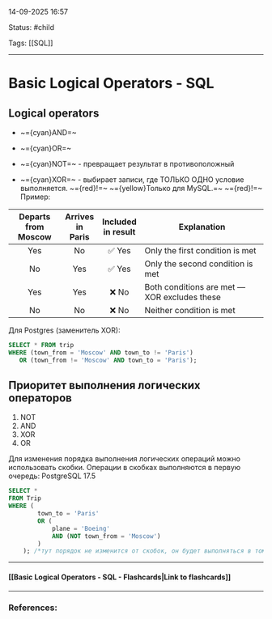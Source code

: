
14-09-2025 16:57

Status: #child

Tags: [[SQL]]

---
# Basic Logical Operators - SQL

## Logical operators

- ~={cyan}AND=~
	
- ~={cyan}OR=~
	
- ~={cyan}NOT=~ - превращает результат в противоположный
	
- ~={cyan}XOR=~ - выбирает записи, где ТОЛЬКО ОДНО условие выполняется. ~={red}!=~ ~={yellow}Только для MySQL.=~ ~={red}!=~
Пример:

|Departs  <br>from Moscow|Arrives  <br>in Paris|Included  <br>in result|Explanation|
|:-:|:-:|:-:|---|
|Yes|No|✅ Yes|Only the first condition is met|
|No|Yes|✅ Yes|Only the second condition is met|
|Yes|Yes|❌ No|Both conditions are met — XOR excludes these|
|No|No|❌ No|Neither condition is met|

Для Postgres (заменитель XOR):
```sql
SELECT * FROM trip
WHERE (town_from = 'Moscow' AND town_to != 'Paris')
   OR (town_from != 'Moscow' AND town_to = 'Paris');
```


## Приоритет выполнения логических операторов

1. NOT
2. AND
3. XOR
4. OR

Для изменения порядка выполнения логических операций можно использовать скобки.
Операции в скобках выполняются в первую очередь:
PostgreSQL 17.5
```sql
SELECT *
FROM Trip
WHERE (
		town_to = 'Paris'
		OR (
			plane = 'Boeing'
			AND (NOT town_from = 'Moscow')
		)
	); /*тут порядок не изменится от скобок, он будет выполняться в том же порядке, что выполнялось бы без скобок */
```

----
#### [[Basic Logical Operators - SQL - Flashcards|Link to flashcards]]



---
### References:

